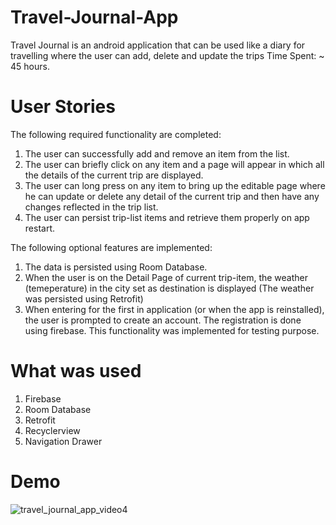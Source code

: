 # Travel-Journal-App

Travel Journal is an android application that can be used like a diary for travelling where the user can add, delete and update the trips
Time Spent: ~ 45 hours.

# User Stories
The following required functionality are completed: 

1. The user can successfully add and remove an item from the list.
2. The user can briefly click on any item and a page will appear in which all the details of the current trip are displayed.
3. The user can long press on any item to bring up the editable page where he can update or delete any detail of the current trip and then have any changes reflected in the trip list.
4. The user can persist trip-list items and retrieve them properly on app restart.


The following optional features are implemented:

1. The data is persisted using Room Database.
2. When the user is on the Detail Page of current trip-item, the weather (temeperature) in the city set as destination is displayed (The weather was persisted using Retrofit)
3. When entering for the first in application (or when the app is reinstalled), the user is prompted to create an account. The registration is done using firebase. This functionality was implemented for testing purpose.

# What was used
1. Firebase
2. Room Database
3. Retrofit
4. Recyclerview
5. Navigation Drawer

# Demo

![travel_journal_app_video4](https://user-images.githubusercontent.com/51002942/87879608-a6735180-c9f4-11ea-9f28-3e8deaa4d455.gif)

